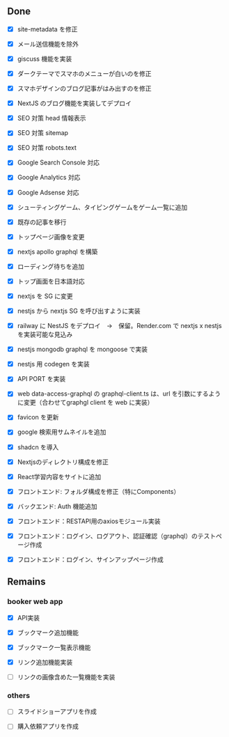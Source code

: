 ## Done

- [x] site-metadata を修正
- [x] メール送信機能を除外
- [x] giscuss 機能を実装

- [x] ダークテーマでスマホのメニューが白いのを修正
- [x] スマホデザインのブログ記事がはみ出すのを修正

- [x] NextJS のブログ機能を実装してデプロイ

- [x] SEO 対策 head 情報表示
- [x] SEO 対策 sitemap
- [x] SEO 対策 robots.text

- [x] Google Search Console 対応
- [x] Google Analytics 対応
- [x] Google Adsense 対応

- [x] シューティングゲーム、タイピングゲームをゲーム一覧に追加
- [x] 既存の記事を移行
- [x] トップページ画像を変更

- [x] nextjs apollo graphql を構築

- [x] ローディング待ちを追加
- [x] トップ画面を日本語対応

- [x] nextjs を SG に変更
- [x] nestjs から nextjs SG を呼び出すように実装

- [x] railway に NestJS をデプロイ　→　保留。Render.com で nextjs x nestjs を実装可能な見込み

- [x] nestjs mongodb graphql を mongoose で実装
- [x] nestjs 用 codegen を実装
- [x] API PORT を実装
- [x] web data-access-graphql の graphql-client.ts は、url を引数にするように変更（合わせてgraphgl client を web に実装）

- [x] favicon を更新

- [x] google 検索用サムネイルを追加
- [x] shadcn を導入
  
- [x] Nextjsのディレクトリ構成を修正
- [x] React学習内容をサイトに追加

- [x] フロントエンド: フォルダ構成を修正（特にComponents）

- [x] バックエンド: Auth 機能追加

- [x] フロントエンド：RESTAPI用のaxiosモジュール実装
- [x] フロントエンド：ログイン、ログアウト、認証確認（graphql）のテストページ作成

- [x] フロントエンド：ログイン、サインアップページ作成


## Remains

### booker web app  

- [x] API実装
- [x] ブックマーク追加機能
- [x] ブックマーク一覧表示機能

- [x] リンク追加機能実装
- [ ] リンクの画像含めた一覧機能を実装

### others

- [ ] スライドショーアプリを作成

- [ ] 購入依頼アプリを作成
